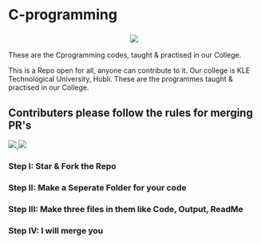 # C-programming

<h3 align="center"><a href="https://github.com/MrAnonymous09/Cprogramming#c-programming"><img src="https://www.kletech.ac.in/wp-content/uploads/2019/07/logo.png"></a></h3>

These are the Cprogramming codes, taught &amp; practised in our College.

This is a Repo open for all, anyone can contribute to it. Our college is KLE Technological University, Hubli. These are the programmes taught &amp; practised in our College.
</br>

## Contributers please follow the rules for merging PR's
<a href="https://github.com/MrAnonymous09/Cprogramming#contributers-please-follow-the-rules-for-merging-prs"><img src="https://github.com/MrAnonymous09/Cprogramming/blob/main/MrAnonymous09.png?raw=true">
<img src="https://github.com/MrAnonymous09/Cprogramming/blob/main/Rules%20For%20Merging%20PR's.png?raw=true"></a>


### Step I: Star & Fork the Repo
### Step II: Make a Seperate Folder for your code
### Step III: Make three files in them like Code, Output, ReadMe
### Step IV: I will merge you
</br>
</br>

